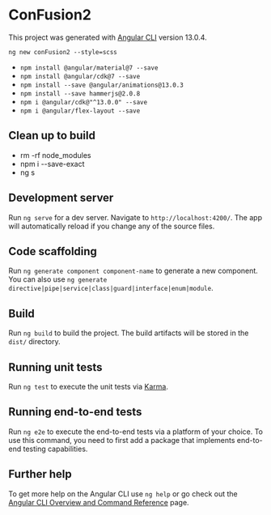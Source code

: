 # ConFusion2

This project was generated with [Angular CLI](https://github.com/angular/angular-cli) version 13.0.4.

`ng new conFusion2 --style=scss`

* `npm install @angular/material@7 --save`
* `npm install @angular/cdk@7 --save`
* `npm install --save @angular/animations@13.0.3`
* `npm install --save hammerjs@2.0.8`
* `npm i @angular/cdk@"^13.0.0" --save`
* `npm i @angular/flex-layout --save`

## Clean up to build

* rm -rf node_modules
* npm i --save-exact
* ng s

## Development server

Run `ng serve` for a dev server. Navigate to `http://localhost:4200/`. The app will automatically reload if you change any of the source files.

## Code scaffolding

Run `ng generate component component-name` to generate a new component. You can also use `ng generate directive|pipe|service|class|guard|interface|enum|module`.

## Build

Run `ng build` to build the project. The build artifacts will be stored in the `dist/` directory.

## Running unit tests

Run `ng test` to execute the unit tests via [Karma](https://karma-runner.github.io).

## Running end-to-end tests

Run `ng e2e` to execute the end-to-end tests via a platform of your choice. To use this command, you need to first add a package that implements end-to-end testing capabilities.

## Further help

To get more help on the Angular CLI use `ng help` or go check out the [Angular CLI Overview and Command Reference](https://angular.io/cli) page.
